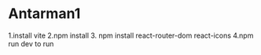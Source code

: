 # Antarman1
1.install vite 
2.npm install 
3. npm install react-router-dom react-icons
4.npm run dev to run 
